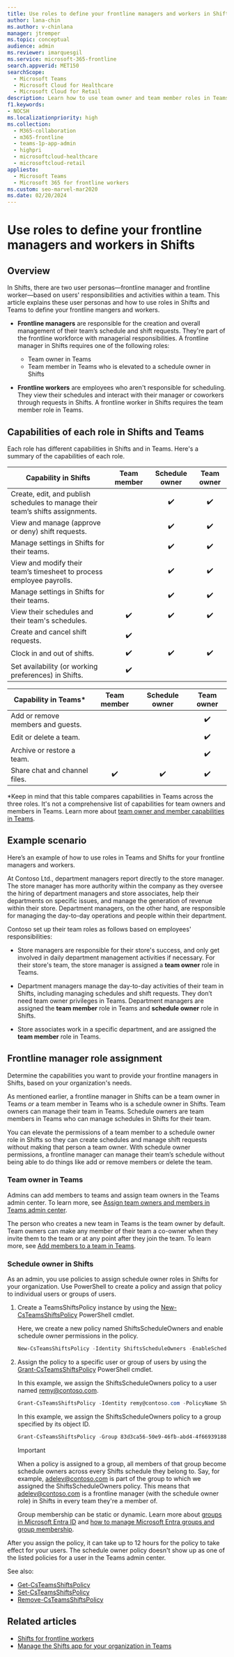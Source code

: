 ```yaml
---
title: Use roles to define your frontline managers and workers in Shifts
author: lana-chin
ms.author: v-chinlana
manager: jtremper
ms.topic: conceptual
audience: admin
ms.reviewer: imarquesgil
ms.service: microsoft-365-frontline
search.appverid: MET150
searchScope:
  - Microsoft Teams
  - Microsoft Cloud for Healthcare
  - Microsoft Cloud for Retail
description: Learn how to use team owner and team member roles in Teams and the schedule owner role in Shifts to define your frontline managers and workers in Shifts. 
f1.keywords:
- NOCSH
ms.localizationpriority: high
ms.collection: 
  - M365-collaboration
  - m365-frontline
  - teams-1p-app-admin
  - highpri
  - microsoftcloud-healthcare
  - microsoftcloud-retail
appliesto: 
  - Microsoft Teams
  - Microsoft 365 for frontline workers
ms.custom: seo-marvel-mar2020
ms.date: 02/20/2024
---
```


# Use roles to define your frontline managers and workers in Shifts

## Overview

In Shifts, there are two user personas&mdash;frontline manager and frontline worker&mdash;based on users' responsibilities and activities within a team. This article explains these user personas and how to use roles in Shifts and Teams to define your frontline mangers and workers.

- **Frontline managers** are responsible for the creation and overall management of their team’s schedule and shift requests. They're part of the frontline workforce with managerial responsibilities. A frontline manager in Shifts requires one of the following roles:

  - Team owner in Teams
  - Team member in Teams who is elevated to a schedule owner in Shifts

- **Frontline workers** are employees who aren't responsible for scheduling. They view their schedules and interact with their manager or coworkers through requests in Shifts. A frontline worker in Shifts requires the team member role in Teams.

## Capabilities of each role in Shifts and Teams

Each role has different capabilities in Shifts and in Teams. Here's a summary of the capabilities of each role.

|Capability in Shifts  |Team member |Schedule owner |Team owner |
|---------|:---------:|:---------:|:---------:|
|Create, edit, and publish schedules to manage their team’s shifts assignments.||✔️|✔️|
|View and manage (approve or deny) shift requests.||✔️|✔️|
|Manage settings in Shifts for their teams.||✔️| ✔️|
|View and modify their team’s timesheet to process employee payrolls.||✔️|✔️|
|Manage settings in Shifts for their teams.||✔️|✔️|
|View their schedules and their team's schedules.|✔️|✔️|✔️|
|Create and cancel shift requests.|✔️||
|Clock in and out of shifts.|✔️|✔️|✔️|
|Set availability (or working preferences) in Shifts.|✔️|||

|Capability in Teams* |Team member  |Schedule owner |Team owner  |
|---------|:---------:|:---------:|:---------:|
|Add or remove members and guests.|||✔️|
|Edit or delete a team.|||✔️|
|Archive or restore a team.|||✔️|
|Share chat and channel files.|✔️|✔️|✔️|

*Keep in mind that this table compares capabilities in Teams across the three roles. It's not a comprehensive list of capabilities for team owners and members in Teams. Learn more about [team owner and member capabilities in Teams](https://support.microsoft.com/office/team-owner-member-and-guest-capabilities-in-microsoft-teams-d03fdf5b-1a6e-48e4-8e07-b13e1350ec7b).

## Example scenario

Here’s an example of how to use roles in Teams and Shifts for your frontline managers and workers.

At Contoso Ltd., department managers report directly to the store manager. The store manager has more authority within the company as they oversee the hiring of department managers and store associates, help their departments on specific issues, and manage the generation of revenue within their store. Department managers, on the other hand, are responsible for managing the day-to-day operations and people within their department.

Contoso set up their team roles as follows based on employees' responsibilities:

- Store managers are responsible for their store's success, and only get involved in daily department management activities if necessary. For their store's team, the store manager is assigned a **team owner** role in Teams.  

- Department managers manage the day-to-day activities of their team in Shifts, including managing schedules and shift requests. They don’t need team owner privileges in Teams. Department managers are assigned the **team member** role in Teams and **schedule owner** role in Shifts.

- Store associates work in a specific department, and are assigned the **team member** role in Teams.  

## Frontline manager role assignment

Determine the capabilities you want to provide your frontline managers in Shifts, based on your organization's needs.

As mentioned earlier, a frontline manager in Shifts can be a team owner in Teams *or* a team member in Teams who is a schedule owner in Shifts. Team owners can manage their team in Teams. Schedule owners are team members in Teams who can manage schedules in Shifts for their team.

You can elevate the permissions of a team member to a schedule owner role in Shifts so they can create schedules and manage shift requests without making that person a team owner. With schedule owner permissions, a frontline manager can manage their team’s schedule without being able to do things like add or remove members or delete the team.

### Team owner in Teams

Admins can add members to teams and assign team owners in the Teams admin center. To learn more, see [Assign team owners and members in Teams admin center](/microsoftteams/assign-roles-permissions).  

The person who creates a new team in Teams is the team owner by default. Team owners can make any member of their team a co-owner when they invite them to the team or at any point after they join the team. To learn more, see [Add members to a team in Teams](https://support.microsoft.com/office/add-members-to-a-team-in-microsoft-teams-aff2249d-b456-4bc3-81e7-52327b6b38e9).

### Schedule owner in Shifts

As an admin, you use policies to assign schedule owner roles in Shifts for your organization. Use PowerShell to create a policy and assign that policy to individual users or groups of users.

1. Create a TeamsShiftsPolicy instance by using the [New-CsTeamsShiftsPolicy](/powershell/module/teams/new-csteamsshiftspolicy?view=teams-ps) PowerShell cmdlet.

    Here, we create a new policy named ShiftsScheduleOwners and enable schedule owner permissions in the policy.

    ```powershell
    New-CsTeamsShiftsPolicy -Identity ShiftsScheduleOwners -EnableScheduleOwnerPermissions $true -AccessType UnrestrictedAccess_TeamsApp
    ```

1. Assign the policy to a specific user or group of users by using the [Grant-CsTeamsShiftsPolicy](/powershell/module/teams/grant-csteamsshiftspolicy?view=teams-ps) PowerShell cmdlet.

    In this example, we assign the ShiftsScheduleOwners policy to a user named remy@contoso.com.

    ```powershell
    Grant-CsTeamsShiftsPolicy -Identity remy@contoso.com -PolicyName ShiftsScheduleOwners
    ```

    In this example, we assign the ShiftsScheduleOwners policy to a group specified by its object ID.

    ```powershell
    Grant-CsTeamsShiftsPolicy -Group 83d3ca56-50e9-46fb-abd4-4f66939188f8 -PolicyName ShiftsScheduleOwners
    ```

    > [!IMPORTANT]
    > When a policy is assigned to a group, all members of that group become schedule owners across every Shifts schedule they belong to. Say, for example, adelev@contoso.com is part of the group to which we assigned the ShiftsScheduleOwners policy. This means that adelev@contoso.com is a frontline manager (with the schedule owner role) in Shifts in every team they're a member of.

    Group membership can be static or dynamic. Learn more about [groups in Microsoft Entra ID](/entra/fundamentals/concept-learn-about-groups) and [how to manage Microsoft Entra groups and group membership](/entra/fundamentals/how-to-manage-groups).

After you assign the policy, it can take up to 12 hours for the policy to take effect for your users. The schedule owner policy doesn't show up as one of the listed policies for a user in the Teams admin center.

See also:

- [Get-CsTeamsShiftsPolicy](/powershell/module/teams/get-csteamsshiftspolicy?view=teams-ps)
- [Set-CsTeamsShiftsPolicy](/powershell/module/teams/set-csteamsshiftspolicy?view=teams-ps)
- [Remove-CsTeamsShiftsPolicy](/powershell/module/teams/remove-csteamsshiftspolicy?view=teams-ps)

## Related articles

- [Shifts for frontline workers](shifts-for-teams-landing-page.md)
- [Manage the Shifts app for your organization in Teams](/microsoftteams/expand-teams-across-your-org/shifts/manage-the-shifts-app-for-your-organization-in-teams?bc=/microsoft-365/frontline/breadcrumb/toc.json&toc=/microsoft-365/frontline/toc.json)
